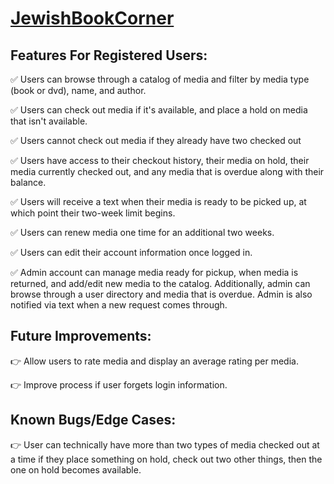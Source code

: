 # [JewishBookCorner](https://jewish-book-corner.netlify.com)

## Features For Registered Users:

:white_check_mark: Users can browse through a catalog of media and filter by media type (book or dvd), name, and author.

:white_check_mark: Users can check out media if it's available, and place a hold on media that isn't available.

:white_check_mark: Users cannot check out media if they already have two checked out

:white_check_mark: Users have access to their checkout history, their media on hold, their media currently checked out, and any media that is overdue along with their balance.

:white_check_mark: Users will receive a text when their media is ready to be picked up, at which point their two-week limit begins.

:white_check_mark: Users can renew media one time for an additional two weeks.

:white_check_mark: Users can edit their account information once logged in.

:white_check_mark: Admin account can manage media ready for pickup, when media is returned, and add/edit new media to the catalog. Additionally, admin can browse through a user directory and media that is overdue. Admin is also notified via text when a new request comes through.

## Future Improvements:

:point_right: Allow users to rate media and display an average rating per media.

:point_right: Improve process if user forgets login information.

## Known Bugs/Edge Cases:

:point_right: User can technically have more than two types of media checked out at a time if they place something on hold, check out two other things, then the one on hold becomes available.
